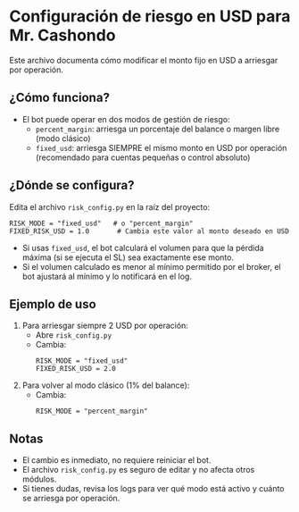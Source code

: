 # Configuración de riesgo en USD para Mr. Cashondo

Este archivo documenta cómo modificar el monto fijo en USD a arriesgar por operación.

## ¿Cómo funciona?
- El bot puede operar en dos modos de gestión de riesgo:
  - `percent_margin`: arriesga un porcentaje del balance o margen libre (modo clásico)
  - `fixed_usd`: arriesga SIEMPRE el mismo monto en USD por operación (recomendado para cuentas pequeñas o control absoluto)

## ¿Dónde se configura?
Edita el archivo `risk_config.py` en la raíz del proyecto:

```
RISK_MODE = "fixed_usd"   # o "percent_margin"
FIXED_RISK_USD = 1.0       # Cambia este valor al monto deseado en USD
```

- Si usas `fixed_usd`, el bot calculará el volumen para que la pérdida máxima (si se ejecuta el SL) sea exactamente ese monto.
- Si el volumen calculado es menor al mínimo permitido por el broker, el bot ajustará al mínimo y lo notificará en el log.

## Ejemplo de uso

1. Para arriesgar siempre 2 USD por operación:
   - Abre `risk_config.py`
   - Cambia:
     ```
     RISK_MODE = "fixed_usd"
     FIXED_RISK_USD = 2.0
     ```
2. Para volver al modo clásico (1% del balance):
   - Cambia:
     ```
     RISK_MODE = "percent_margin"
     ```

## Notas
- El cambio es inmediato, no requiere reiniciar el bot.
- El archivo `risk_config.py` es seguro de editar y no afecta otros módulos.
- Si tienes dudas, revisa los logs para ver qué modo está activo y cuánto se arriesga por operación.
